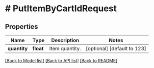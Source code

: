# # PutItemByCartIdRequest

## Properties

Name | Type | Description | Notes
------------ | ------------- | ------------- | -------------
**quantity** | **float** | Item quantity. | [optional] [default to 123]

[[Back to Model list]](../../README.md#models) [[Back to API list]](../../README.md#endpoints) [[Back to README]](../../README.md)
